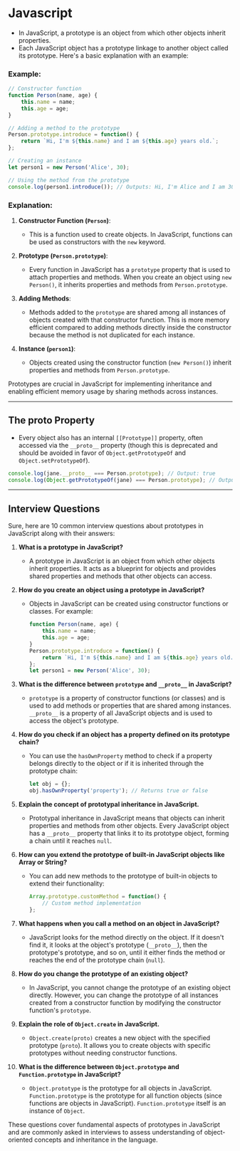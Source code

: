 
# Javascript

- In JavaScript, a prototype is an object from which other objects inherit properties.
- Each JavaScript object has a prototype linkage to another object called its prototype. Here's a basic explanation with an example:

### Example:

```javascript
// Constructor function
function Person(name, age) {
    this.name = name;
    this.age = age;
}

// Adding a method to the prototype
Person.prototype.introduce = function() {
    return `Hi, I'm ${this.name} and I am ${this.age} years old.`;
};

// Creating an instance
let person1 = new Person('Alice', 30);

// Using the method from the prototype
console.log(person1.introduce()); // Outputs: Hi, I'm Alice and I am 30 years old.
```

### Explanation:

1. **Constructor Function (`Person`)**:
   - This is a function used to create objects. In JavaScript, functions can be used as constructors with the `new` keyword.

2. **Prototype (`Person.prototype`)**:
   - Every function in JavaScript has a `prototype` property that is used to attach properties and methods. When you create an object using `new Person()`, it inherits properties and methods from `Person.prototype`.

3. **Adding Methods**:
   - Methods added to the `prototype` are shared among all instances of objects created with that constructor function. This is more memory efficient compared to adding methods directly inside the constructor because the method is not duplicated for each instance.

4. **Instance (`person1`)**:
   - Objects created using the constructor function (`new Person()`) inherit properties and methods from `Person.prototype`.

Prototypes are crucial in JavaScript for implementing inheritance and enabling efficient memory usage by sharing methods across instances.


---

 ## The __proto__ Property

- Every object also has an internal `[[Prototype]]` property, often accessed via the `__proto__` property (though this is deprecated and should be avoided in favor of `Object.getPrototypeOf` and `Object.setPrototypeOf`).

```js
console.log(jane.__proto__ === Person.prototype); // Output: true
console.log(Object.getPrototypeOf(jane) === Person.prototype); // Output: true
```

---

## Interview Questions

Sure, here are 10 common interview questions about prototypes in JavaScript along with their answers:

1. **What is a prototype in JavaScript?**
   - A prototype in JavaScript is an object from which other objects inherit properties. It acts as a blueprint for objects and provides shared properties and methods that other objects can access.

2. **How do you create an object using a prototype in JavaScript?**
   - Objects in JavaScript can be created using constructor functions or classes. For example:
     ```javascript
     function Person(name, age) {
         this.name = name;
         this.age = age;
     }
     Person.prototype.introduce = function() {
         return `Hi, I'm ${this.name} and I am ${this.age} years old.`;
     };
     let person1 = new Person('Alice', 30);
     ```

3. **What is the difference between `prototype` and `__proto__` in JavaScript?**
   - `prototype` is a property of constructor functions (or classes) and is used to add methods or properties that are shared among instances. `__proto__` is a property of all JavaScript objects and is used to access the object's prototype.

4. **How do you check if an object has a property defined on its prototype chain?**
   - You can use the `hasOwnProperty` method to check if a property belongs directly to the object or if it is inherited through the prototype chain:
     ```javascript
     let obj = {};
     obj.hasOwnProperty('property'); // Returns true or false
     ```

5. **Explain the concept of prototypal inheritance in JavaScript.**
   - Prototypal inheritance in JavaScript means that objects can inherit properties and methods from other objects. Every JavaScript object has a `__proto__` property that links it to its prototype object, forming a chain until it reaches `null`.

6. **How can you extend the prototype of built-in JavaScript objects like Array or String?**
   - You can add new methods to the prototype of built-in objects to extend their functionality:
     ```javascript
     Array.prototype.customMethod = function() {
         // Custom method implementation
     };
     ```

7. **What happens when you call a method on an object in JavaScript?**
   - JavaScript looks for the method directly on the object. If it doesn't find it, it looks at the object's prototype (`__proto__`), then the prototype's prototype, and so on, until it either finds the method or reaches the end of the prototype chain (`null`).

8. **How do you change the prototype of an existing object?**
   - In JavaScript, you cannot change the prototype of an existing object directly. However, you can change the prototype of all instances created from a constructor function by modifying the constructor function's `prototype`.

9. **Explain the role of `Object.create` in JavaScript.**
   - `Object.create(proto)` creates a new object with the specified prototype (`proto`). It allows you to create objects with specific prototypes without needing constructor functions.

10. **What is the difference between `Object.prototype` and `Function.prototype` in JavaScript?**
    - `Object.prototype` is the prototype for all objects in JavaScript. `Function.prototype` is the prototype for all function objects (since functions are objects in JavaScript). `Function.prototype` itself is an instance of `Object`.

These questions cover fundamental aspects of prototypes in JavaScript and are commonly asked in interviews to assess understanding of object-oriented concepts and inheritance in the language.
